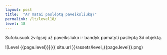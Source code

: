 ```yaml
---
layout: post
title:  "Ar matai paslėptą paveiksliuką?"
permalink: /lt/level18/
level: 18
---
```

Sufokusuok žvilgsnį už paveiksliuko ir bandyk pamatyti paslėptą 3d objektą.

![Level {{page.level}}]({{ site.url }}/assets/level_{{page.level}}.png)